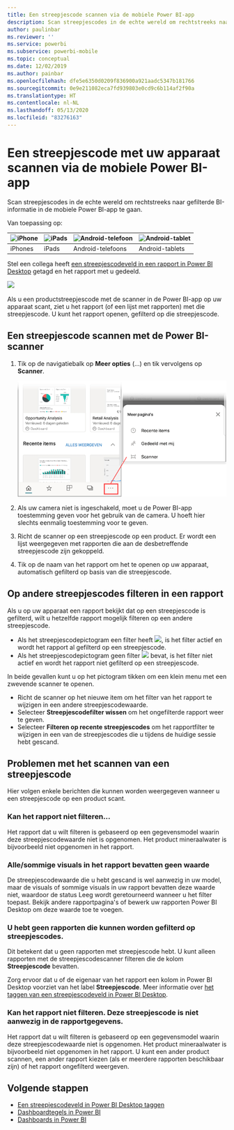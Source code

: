 ```yaml
---
title: Een streepjescode scannen via de mobiele Power BI-app
description: Scan streepjescodes in de echte wereld om rechtstreeks naar gefilterde BI-informatie in de mobiele Power BI-app te gaan.
author: paulinbar
ms.reviewer: ''
ms.service: powerbi
ms.subservice: powerbi-mobile
ms.topic: conceptual
ms.date: 12/02/2019
ms.author: painbar
ms.openlocfilehash: dfe5e6350d0209f836900a921aadc5347b181766
ms.sourcegitcommit: 0e9e211082eca7fd939803e0cd9c6b114af2f90a
ms.translationtype: HT
ms.contentlocale: nl-NL
ms.lasthandoff: 05/13/2020
ms.locfileid: "83276163"
---
```

# <a name="scan-a-barcode-with-your-device-from-the-power-bi-mobile-app"></a>Een streepjescode met uw apparaat scannen via de mobiele Power BI-app
Scan streepjescodes in de echte wereld om rechtstreeks naar gefilterde BI-informatie in de mobiele Power BI-app te gaan.


Van toepassing op:

| ![iPhone](./media/mobile-apps-qr-code/ios-logo-40-px.png) | ![iPads](./media/mobile-apps-qr-code/ios-logo-40-px.png) | ![Android-telefoon](././media/mobile-apps-qr-code/android-logo-40-px.png) | ![Android-tablet](././media/mobile-apps-qr-code/android-logo-40-px.png) |
|:--- |:--- |:--- |:--- |
|iPhones |iPads |Android-telefoons |Android-tablets |

Stel een collega heeft [een streepjescodeveld in een rapport in Power BI Desktop](../../transform-model/desktop-mobile-barcodes.md) getagd en het rapport met u gedeeld. 

![](media/mobile-apps-scan-barcode-iphone/power-bi-barcode-scanner.png)

Als u een productstreepjescode met de scanner in de Power BI-app op uw apparaat scant, ziet u het rapport (of een lijst met rapporten) met die streepjescode. U kunt het rapport openen, gefilterd op die streepjescode.

## <a name="scan-a-barcode-with-the-power-bi-scanner"></a>Een streepjescode scannen met de Power BI-scanner
1. Tik op de navigatiebalk op **Meer opties** (...) en tik vervolgens op **Scanner**.

    ![](media/mobile-apps-scan-barcode-iphone/power-bi-scanner.png)

2. Als uw camera niet is ingeschakeld, moet u de Power BI-app toestemming geven voor het gebruik van de camera. U hoeft hier slechts eenmalig toestemming voor te geven. 
4. Richt de scanner op een streepjescode op een product. Er wordt een lijst weergegeven met rapporten die aan de desbetreffende streepjescode zijn gekoppeld.
5. Tik op de naam van het rapport om het te openen op uw apparaat, automatisch gefilterd op basis van die streepjescode.

## <a name="filter-by-other-barcodes-while-in-a-report"></a>Op andere streepjescodes filteren in een rapport
Als u op uw apparaat een rapport bekijkt dat op een streepjescode is gefilterd, wilt u hetzelfde rapport mogelijk filteren op een andere streepjescode.

* Als het streepjescodepictogram een filter heeft ![](media/mobile-apps-scan-barcode-iphone/power-bi-barcode-filtered-icon-black.png), is het filter actief en wordt het rapport al gefilterd op een streepjescode. 
* Als het streepjescodepictogram geen filter ![](media/mobile-apps-scan-barcode-iphone/power-bi-barcode-unfiltered-icon.png) bevat, is het filter niet actief en wordt het rapport niet gefilterd op een streepjescode. 

In beide gevallen kunt u op het pictogram tikken om een klein menu met een zwevende scanner te openen.

* Richt de scanner op het nieuwe item om het filter van het rapport te wijzigen in een andere streepjescodewaarde. 
* Selecteer **Streepjescodefilter wissen** om het ongefilterde rapport weer te geven.
* Selecteer **Filteren op recente streepjescodes** om het rapportfilter te wijzigen in een van de streepjescodes die u tijdens de huidige sessie hebt gescand.

## <a name="issues-with-scanning-a-barcode"></a>Problemen met het scannen van een streepjescode
Hier volgen enkele berichten die kunnen worden weergegeven wanneer u een streepjescode op een product scant.

### <a name="couldnt-filter-report"></a>Kan het rapport niet filteren...
Het rapport dat u wilt filteren is gebaseerd op een gegevensmodel waarin deze streepjescodewaarde niet is opgenomen. Het product mineraalwater is bijvoorbeeld niet opgenomen in het rapport.  

### <a name="allsome-of-the-visuals-in-the-report-dont-contain-any-value"></a>Alle/sommige visuals in het rapport bevatten geen waarde
De streepjescodewaarde die u hebt gescand is wel aanwezig in uw model, maar de visuals of sommige visuals in uw rapport bevatten deze waarde niet, waardoor de status Leeg wordt geretourneerd wanneer u het filter toepast. Bekijk andere rapportpagina's of bewerk uw rapporten Power BI Desktop om deze waarde toe te voegen. 

### <a name="looks-like-you-dont-have-any-reports-that-can-be-filtered-by-barcodes"></a>U hebt geen rapporten die kunnen worden gefilterd op streepjescodes.
Dit betekent dat u geen rapporten met streepjescode hebt. U kunt alleen rapporten met de streepjescodescanner filteren die de kolom **Streepjescode** bevatten.  

Zorg ervoor dat u of de eigenaar van het rapport een kolom in Power BI Desktop voorziet van het label **Streepjescode**. Meer informatie over [het taggen van een streepjescodeveld in Power BI Desktop](../../transform-model/desktop-mobile-barcodes.md).

### <a name="couldnt-filter-report---looks-like-this-barcode-doesnt-exist-in-the-report-data"></a>Kan het rapport niet filteren. Deze streepjescode is niet aanwezig in de rapportgegevens.
Het rapport dat u wilt filteren is gebaseerd op een gegevensmodel waarin deze streepjescodewaarde niet is opgenomen. Het product mineraalwater is bijvoorbeeld niet opgenomen in het rapport. U kunt een ander product scannen, een ander rapport kiezen (als er meerdere rapporten beschikbaar zijn) of het rapport ongefilterd weergeven. 

## <a name="next-steps"></a>Volgende stappen
* [Een streepjescodeveld in Power BI Desktop taggen](../../transform-model/desktop-mobile-barcodes.md)
* [Dashboardtegels in Power BI](../end-user-tiles.md)
* [Dashboards in Power BI](../end-user-dashboards.md)
